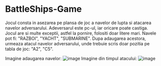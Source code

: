 # BattleShips-Game
Jocul consta in asezarea pe plansa de joc a navelor de lupta si atacarea navelor adversarului. Adeversarul este pc-ul, iar oricare poate castiga.
Jocul are si multe exceptii, astfel la pornire, folositi doar litere mari. Navele pot fi: "RAZBOI", "YACHT", "SUBMARINE". Dupa adaugarea acestora, urmeaza atacul navelor adversarului, unde trebuie scris doar pozitia pe tabla de joc: "A2", "C5".

Imagine adaugarea navelor: ![image](https://user-images.githubusercontent.com/62211568/111191692-02609b00-85c1-11eb-8288-58890bebe223.png)
Imagine din timpul atacului: ![image](https://user-images.githubusercontent.com/62211568/111191919-3471fd00-85c1-11eb-9111-73246c6faf92.png)

